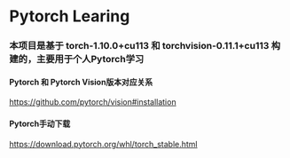 # Pytorch Learing
### 本项目是基于 torch-1.10.0+cu113 和 torchvision-0.11.1+cu113 构建的，主要用于个人Pytorch学习

#### Pytorch 和 Pytorch Vision版本对应关系
https://github.com/pytorch/vision#installation

#### Pytorch手动下载
https://download.pytorch.org/whl/torch_stable.html

